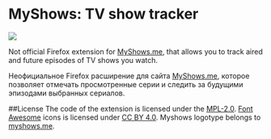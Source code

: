 # MyShows: TV show tracker

[![](https://en.myshows.me/shared/img/fe/logo.png)](https://myshows.me)

Not official Firefox extension for [MyShows.me](https://myshows.me), that allows you to track aired and future episodes 
of TV shows you watch.

Неофициальное Firefox расширение для сайта [MyShows.me](https://myshows.me), которое позволяет отмечать просмотренные серии и следить 
за будущими эпизодами выбранных сериалов. 
 

##License
The code of the extension is licensed under the [MPL-2.0](LICENSE). [Font Awesome](https://fontawesome.com) icons is 
licensed under [CC BY 4.0](https://creativecommons.org/licenses/by/4.0/). Myshows logotype belongs to 
[myshows.me](https://myshows.me).  

